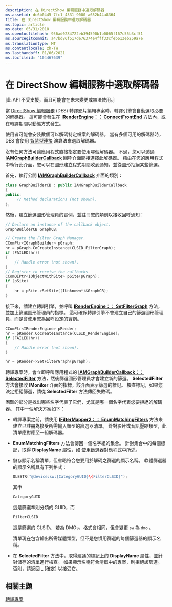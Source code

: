 ```yaml
---
description: 在 DirectShow 編輯服務中選取解碼器
ms.assetid: dc6b0445-7fc1-4331-9000-a652b44a8364
title: 在 DirectShow 編輯服務中選取解碼器
ms.topic: article
ms.date: 05/31/2018
ms.openlocfilehash: 956ad0284722eb394590b1b0065f167c55b3cf51
ms.sourcegitcommit: a47bd86f517de76374e4fff33cfeb613eb259a7e
ms.translationtype: MT
ms.contentlocale: zh-TW
ms.lasthandoff: 01/06/2021
ms.locfileid: "104467639"
---
```

# <a name="selecting-a-decoder-in-directshow-editing-services"></a>在 DirectShow 編輯服務中選取解碼器

\[此 API 不受支援，而且可能會在未來變更或無法使用。\]

當 [DirectShow 編輯服務](directshow-editing-services.md) (DES) 轉譯影片編輯專案時，轉譯引擎會自動選取必要的解碼器。 這可能會發生在 [**IRenderEngine：： ConnectFrontEnd**](irenderengine-connectfrontend.md) 方法內，或在轉譯期間以動態方式發生。

使用者可能會安裝數個可以解碼特定檔案的解碼器。 當有多個可用的解碼器時，DES 會使用 [智慧型連接](intelligent-connect.md) 演算法來選取解碼器。

沒有任何方法可讓應用程式直接指定要使用哪個解碼器。 不過，您可以透過 [**IAMGraphBuilderCallback**](/windows/desktop/api/Strmif/nn-strmif-iamgraphbuildercallback) 回呼介面間接選擇此解碼器。 藉由在您的應用程式中執行此介面，您可以在圖形建立程式期間收到通知，並從圖形拒絕某些篩選。

首先，執行公開 [**IAMGraphBuilderCallback**](/windows/desktop/api/Strmif/nn-strmif-iamgraphbuildercallback) 介面的類別：


```C++
class GraphBuilderCB : public IAMGraphBuilderCallback
{
public:
     // Method declarations (not shown).
};
```



然後，建立篩選圖形管理員的實例，並註冊您的類別以接收回呼通知：


```C++
// Declare an instance of the callback object.
GraphBuilderCB GraphCB; 

// Create the Filter Graph Manager.
CComPtr<IGraphBuilder> pGraph;
hr = pGraph.CoCreateInstance(CLSID_FilterGraph);
if (FAILED(hr))
{
    // Handle error (not shown).
}
// Register to receive the callbacks.
CComQIPtr<IObjectWithSite> pSite(pGraph);
if (pSite)
{
    hr = pSite->SetSite((IUnknown*)&GraphCB);
}
```



接下來，請建立轉譯引擎，並呼叫 [**IRenderEngine：： SetFilterGraph**](irenderengine-setfiltergraph.md) 方法，並加上篩選圖形管理員的指標。 這可確保轉譯引擎不會建立自己的篩選圖形管理員，而是會使用您為回呼設定的實例。


```C++
CComPtr<IRenderEngine> pRender;
hr = pRender.CoCreateInstance(CLSID_RenderEngine);
if (FAILED(hr))
{
    // Handle error (not shown).
}

hr = pRender->SetFilterGraph(pGraph);
```



轉譯專案時，會立即呼叫應用程式的 [**IAMGraphBuilderCallback：： SelectedFilter**](/windows/desktop/api/Strmif/nf-strmif-iamgraphbuildercallback-selectedfilter) 方法，然後篩選圖形管理員才會建立新的篩選。 **SelectedFilter** 方法會接收 **IMoniker** 介面的指標，該介面表示篩選的標記。 檢查標記，如果您決定拒絕篩選，請從 **SelectedFilter** 方法傳回失敗碼。

困難的部分是找出哪些名字代表了它們，尤其是哪一個名字代表您要拒絕的解碼器。 其中一個解決方案如下：

-   轉譯專案之前，請使用 [**IFilterMapper2：： EnumMatchingFilters**](/windows/desktop/api/Strmif/nf-strmif-ifiltermapper2-enummatchingfilters) 方法來建立已註冊為接受所需輸入類型的篩選器清單。 針對影片或音訊壓縮類型，此清單應對應至一組解碼器。
-   **EnumMatchingFilters** 方法會傳回一個名字組的集合。 針對集合中的每個標記，取得 **DisplayName** 屬性，如 [使用篩選器](using-the-filter-mapper.md)對應程式中所述。
-   儲存顯示名稱清單，但省略符合您要用於解碼之篩選的顯示名稱。 軟體篩選器的顯示名稱具有下列格式：

    ```C++
    OLESTR("@device:sw:{CategoryGUID}\{FilterCLSID}");
    ```

    

    其中

    ```C++
    CategoryGUID
    ```

    

    這是篩選準則分類的 GUID，而

    ```C++
    FilterCLSID
    ```

    

    這是篩選的 CLSID。 若為 DMOs，格式會相同，但會變更 `sw` 為 `dmo` 。

    清單現在包含輸出所需媒體類型，但不是您慣用篩選的每個篩選器的顯示名稱。

-   在 **SelectedFilter** 方法中，取得建議的標記上的 **DisplayName** 屬性，並針對儲存的清單進行檢查。 如果顯示名稱符合清單中的專案，則拒絕該篩選。 否則，請返回 \_ [確定] 以接受它。

## <a name="related-topics"></a>相關主題

<dl> <dt>

[轉譯專案](rendering-a-project.md)
</dt> </dl>

 

 



